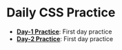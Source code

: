 # Daily CSS Practice 

- **[Day-1 Practice](../../tree/Day-1)**: First day practice
- **[Day-2 Practice](../../tree/Day-2)**: First day practice
